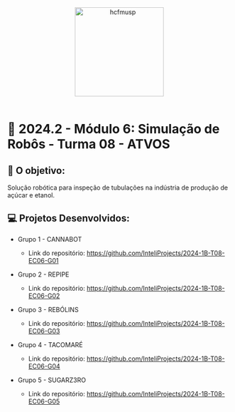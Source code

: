 <div align="center">

<img src="https://atvos.com/inovatvos/wp-content/uploads/2021/09/Atvos_Logo_Positivo_CMYK.png" alt="hcfmusp" width="200"/>

</div>

<br>

# 🙋 2024.2 - Módulo 6: Simulação de Robôs - Turma 08 - ATVOS


## 🎯 O objetivo:
Solução robótica para inspeção de tubulações na indústria de produção de açúcar e etanol.

## 💻 Projetos Desenvolvidos: 

- Grupo 1 - CANNABOT
  - Link do repositório: https://github.com/InteliProjects/2024-1B-T08-EC06-G01

- Grupo 2 - REPIPE
  - Link do repositório: https://github.com/InteliProjects/2024-1B-T08-EC06-G02

- Grupo 3 - REBÓLINS
  - Link do repositório: https://github.com/InteliProjects/2024-1B-T08-EC06-G03

- Grupo 4 - TACOMARÉ
  - Link do repositório: https://github.com/InteliProjects/2024-1B-T08-EC06-G04

- Grupo 5 - SUGARZ3RO
  - Link do repositório: https://github.com/InteliProjects/2024-1B-T08-EC06-G05
